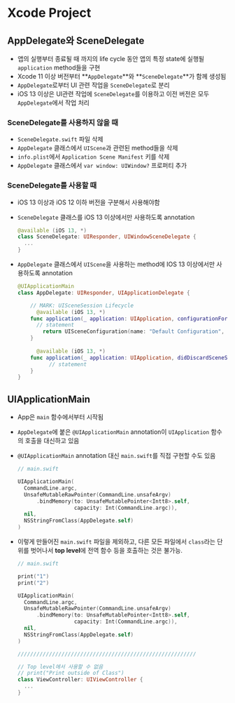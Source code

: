 # Xcode Project

## AppDelegate와 SceneDelegate

- 앱의 실행부터 종료될 때 까지의 life cycle 동안 앱의 특정 state에 실행될 `application` method들을 구현
- Xcode 11 이상 버전부터 **`AppDelegate`**와 **`SceneDelegate`**가 함께 생성됨
- `AppDelegate`로부터 UI 관련 작업을 `SceneDelegate`로 분리
- iOS 13 이상은 UI관련 작업에 `SceneDelegate`를 이용하고 이전 버전은 모두 `AppDelegate`에서 작업 처리

### SceneDelegate를 사용하지 않을 때

- `SceneDelegate.swift` 파일 삭제
- `AppDelegate` 클래스에서 `UIScene`과 관련된 method들을 삭제
- `info.plist`에서 `Application Scene Manifest` 키를 삭제
- `AppDelegate` 클래스에서 `var window: UIWindow?` 프로퍼티 추가

### SceneDelegate를 사용할 때

- iOS 13 이상과 iOS 12 이하 버전을 구분해서 사용해야함

- `SceneDelegate` 클래스를 iOS 13 이상에서만 사용하도록 annotation

  ```swift
  @available (iOS 13, *)
  class SceneDelegate: UIResponder, UIWindowSceneDelegate {
    ...
  }
  ```

- `AppDelegate` 클래스에서 `UIScene`을 사용하는 method에 IOS 13 이상에서만 사용하도록 annotation

  ```swift
  @UIApplicationMain
  class AppDelegate: UIResponder, UIApplicationDelegate {
  
      // MARK: UISceneSession Lifecycle
  		@available (iOS 13, *)
      func application(_ application: UIApplication, configurationForConnecting connectingSceneSession: UISceneSession, options: UIScene.ConnectionOptions) -> UISceneConfiguration {
        // statement
          return UISceneConfiguration(name: "Default Configuration", sessionRole: connectingSceneSession.role)
      }
    
  		@available (iOS 13, *)
      func application(_ application: UIApplication, didDiscardSceneSessions sceneSessions: Set<UISceneSession>) {
  			// statement
      }
  }
  ```

## UIApplicationMain

- App은 `main` 함수에서부터 시작됨

- `AppDelegate`에 붙은 `@UIApplicationMain` annotation이 `UIApplication` 함수의 호출을 대신하고 있음

- `@UIApplicationMain` annotation 대신 `main.swift`를 직접 구현할 수도 있음

  ```swift
  // main.swift
  
  UIApplicationMain(
    CommandLine.argc,
    UnsafeMutableRawPointer(CommandLine.unsafeArgv)
    	.bindMemory(to: UnsafeMutablePointer<Intt8>.self,
                 	capacity: Int(CommandLine.argc)),
    nil,
    NSStringFromClass(AppDelegate.self)
  )
  ```

- 이렇게 만들어진 `main.swift` 파일을 제외하고, 다른 모든 파일에서 `class`라는 단위를 벗어나서 **top level**에 전역 함수 등을 호출하는 것은 불가능.

  ```swift
  // main.swift
  
  print("1")
  print("2")
  
  UIApplicationMain(
    CommandLine.argc,
    UnsafeMutableRawPointer(CommandLine.unsafeArgv)
    	.bindMemory(to: UnsafeMutablePointer<Intt8>.self,
                 	capacity: Int(CommandLine.argc)),
    nil,
    NSStringFromClass(AppDelegate.self)
  )
  
  /////////////////////////////////////////////////////////
  
  // Top level에서 사용할 수 없음
  // print("Print outside of Class")
  class ViewController: UIViewController {
    ...
  }
  ```

  